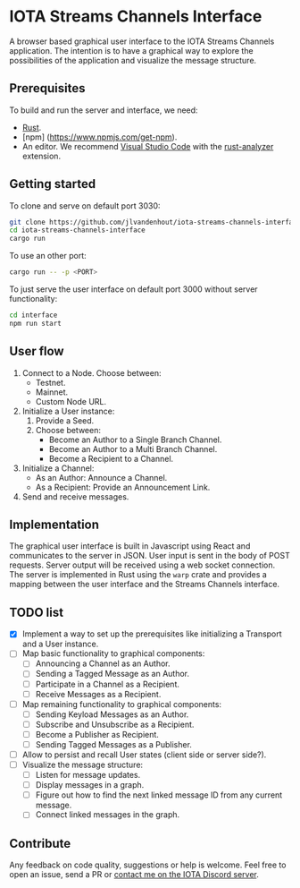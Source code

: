 # IOTA Streams Channels Interface
A browser based graphical user interface to the IOTA Streams Channels application. The intention is to have a graphical way to explore the possibilities of the application and visualize the message structure.

## Prerequisites
To build and run the server and interface, we need:

- [Rust](https://www.rust-lang.org/tools/install).
- [npm] (https://www.npmjs.com/get-npm).
- An editor. We recommend [Visual Studio Code](https://code.visualstudio.com/Download) with the [rust-analyzer](https://marketplace.visualstudio.com/items?itemName=matklad.rust-analyzer) extension.

## Getting started
To clone and serve on default port 3030:

```bash
git clone https://github.com/jlvandenhout/iota-streams-channels-interface
cd iota-streams-channels-interface
cargo run
```

To use an other port:

```bash
cargo run -- -p <PORT>
```

To just serve the user interface on default port 3000 without server functionality:

```bash
cd interface
npm run start
```

## User flow
1. Connect to a Node. Choose between:
    - Testnet.
    - Mainnet.
    - Custom Node URL.
2. Initialize a User instance:
    1. Provide a Seed.
    2. Choose between:
        - Become an Author to a Single Branch Channel.
        - Become an Author to a Multi Branch Channel.
        - Become a Recipient to a Channel.
3. Initialize a Channel:
    - As an Author: Announce a Channel.
    - As a Recipient: Provide an Announcement Link.
4. Send and receive messages.

## Implementation
The graphical user interface is built in Javascript using React and communicates to the server in JSON. User input is sent in the body of POST requests. Server output will be received using a web socket connection. The server is implemented in Rust using the `warp` crate and provides a mapping between the user interface and the Streams Channels interface.

## TODO list
- [x] Implement a way to set up the prerequisites like initializing a Transport and a User instance.
- [ ] Map basic functionality to graphical components:
    - [ ] Announcing a Channel as an Author.
    - [ ] Sending a Tagged Message as an Author.
    - [ ] Participate in a Channel as a Recipient.
    - [ ] Receive Messages as a Recipient.
- [ ] Map remaining functionality to graphical components:
    - [ ] Sending Keyload Messages as an Author.
    - [ ] Subscribe and Unsubscribe as a Recipient.
    - [ ] Become a Publisher as Recipient.
    - [ ] Sending Tagged Messages as a Publisher.
- [ ] Allow to persist and recall User states (client side or server side?).
- [ ] Visualize the message structure:
    - [ ] Listen for message updates.
    - [ ] Display messages in a graph.
    - [ ] Figure out how to find the next linked message ID from any current message.
    - [ ] Connect linked messages in the graph.

## Contribute
Any feedback on code quality, suggestions or help is welcome. Feel free to open an issue, send a PR or [contact me on the IOTA Discord server](https://discordapp.com/users/453235678386585601/).